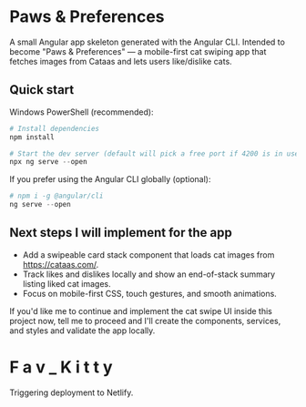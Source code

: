 <!-- Paws & Preferences - Angular project README -->

# Paws & Preferences

A small Angular app skeleton generated with the Angular CLI. Intended to become "Paws & Preferences" — a mobile-first cat swiping app that fetches images from Cataas and lets users like/dislike cats.

## Quick start

Windows PowerShell (recommended):

```powershell
# Install dependencies
npm install

# Start the dev server (default will pick a free port if 4200 is in use)
npx ng serve --open
```

If you prefer using the Angular CLI globally (optional):

```powershell
# npm i -g @angular/cli
ng serve --open
```

## Next steps I will implement for the app

- Add a swipeable card stack component that loads cat images from https://cataas.com/.
- Track likes and dislikes locally and show an end-of-stack summary listing liked cat images.
- Focus on mobile-first CSS, touch gestures, and smooth animations.

If you'd like me to continue and implement the cat swipe UI inside this project now, tell me to proceed and I'll create the components, services, and styles and validate the app locally.
#   F a v _ K i t t y  

Triggering deployment to Netlify.
